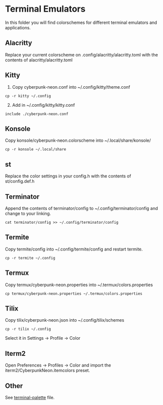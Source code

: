 # Terminal Emulators

In this folder you will find colorschemes for different terminal emulators and applications.

## Alacritty

Replace your current colorscheme on .config/alacritty/alacritty.toml with the contents of alacritty/alacritty.toml

## Kitty

1. Copy cyberpunk-neon.conf into ~/.config/kitty/theme.conf

`cp -r kitty ~/.config`

2. Add in ~/.config/kitty/kitty.conf

`include ./cyberpunk-neon.conf`

## Konsole

Copy konsole/cyberpunk-neon.colorscheme into ~/.local/share/konsole/

`cp -r konsole ~/.local/share`

## st

Replace the color settings in your config.h with the contents of st/config.def.h

## Terminator

Append the contents of terminator/config to ~/.config/terminator/config and change to your linking.

`cat terminator/config >> ~/.config/terminator/config`

## Termite

Copy termite/config into ~/.config/termite/config and restart termite.

`cp -r termite ~/.config`

## Termux

Copy termux/cyberpunk-neon.properties into ~/.termux/colors.properties

`cp termux/cyberpunk-neon.properties ~/.termux/colors.properties`

## Tilix

Copy tilix/cyberpunk-neon.json into ~/.config/tilix/schemes

`cp -r tilix ~/.config`

Select it in Settings -> Profile -> Color

## Iterm2

Open Preferences -> Profiles -> Color and import the iterm2/CyberpunkNeon.itemcolors preset.

## Other

See [terminal-palette](./terminal-palette) file.

